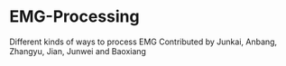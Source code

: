 # EMG-Processing
Different kinds of ways to process EMG
Contributed by Junkai, Anbang, Zhangyu, Jian, Junwei and Baoxiang
